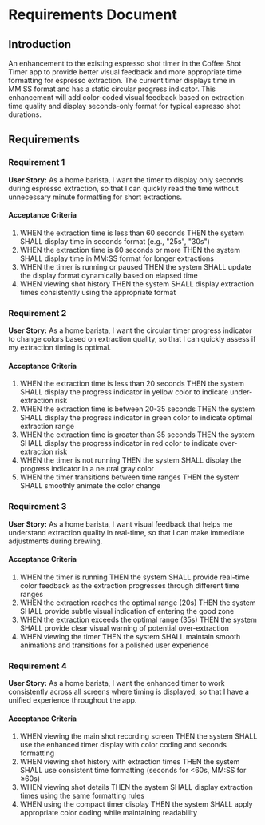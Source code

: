 # Requirements Document

## Introduction

An enhancement to the existing espresso shot timer in the Coffee Shot Timer app to provide better visual feedback and more appropriate time formatting for espresso extraction. The current timer displays time in MM:SS format and has a static circular progress indicator. This enhancement will add color-coded visual feedback based on extraction time quality and display seconds-only format for typical espresso shot durations.

## Requirements

### Requirement 1

**User Story:** As a home barista, I want the timer to display only seconds during espresso extraction, so that I can quickly read the time without unnecessary minute formatting for short extractions.

#### Acceptance Criteria

1. WHEN the extraction time is less than 60 seconds THEN the system SHALL display time in seconds format (e.g., "25s", "30s")
2. WHEN the extraction time is 60 seconds or more THEN the system SHALL display time in MM:SS format for longer extractions
3. WHEN the timer is running or paused THEN the system SHALL update the display format dynamically based on elapsed time
4. WHEN viewing shot history THEN the system SHALL display extraction times consistently using the appropriate format

### Requirement 2

**User Story:** As a home barista, I want the circular timer progress indicator to change colors based on extraction quality, so that I can quickly assess if my extraction timing is optimal.

#### Acceptance Criteria

1. WHEN the extraction time is less than 20 seconds THEN the system SHALL display the progress indicator in yellow color to indicate under-extraction risk
2. WHEN the extraction time is between 20-35 seconds THEN the system SHALL display the progress indicator in green color to indicate optimal extraction range
3. WHEN the extraction time is greater than 35 seconds THEN the system SHALL display the progress indicator in red color to indicate over-extraction risk
4. WHEN the timer is not running THEN the system SHALL display the progress indicator in a neutral gray color
5. WHEN the timer transitions between time ranges THEN the system SHALL smoothly animate the color change

### Requirement 3

**User Story:** As a home barista, I want visual feedback that helps me understand extraction quality in real-time, so that I can make immediate adjustments during brewing.

#### Acceptance Criteria

1. WHEN the timer is running THEN the system SHALL provide real-time color feedback as the extraction progresses through different time ranges
2. WHEN the extraction reaches the optimal range (20s) THEN the system SHALL provide subtle visual indication of entering the good zone
3. WHEN the extraction exceeds the optimal range (35s) THEN the system SHALL provide clear visual warning of potential over-extraction
4. WHEN viewing the timer THEN the system SHALL maintain smooth animations and transitions for a polished user experience

### Requirement 4

**User Story:** As a home barista, I want the enhanced timer to work consistently across all screens where timing is displayed, so that I have a unified experience throughout the app.

#### Acceptance Criteria

1. WHEN viewing the main shot recording screen THEN the system SHALL use the enhanced timer display with color coding and seconds formatting
2. WHEN viewing shot history with extraction times THEN the system SHALL use consistent time formatting (seconds for <60s, MM:SS for ≥60s)
3. WHEN viewing shot details THEN the system SHALL display extraction times using the same formatting rules
4. WHEN using the compact timer display THEN the system SHALL apply appropriate color coding while maintaining readability